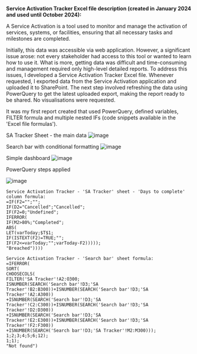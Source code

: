 **Service Activation Tracker Excel file description (created in January 2024 and used until October 2024):**

A Service Activation is a tool used to monitor and manage the activation of services, systems, or facilities, ensuring that all necessary tasks and milestones are completed. 

Initially, this data was accessible via web application. However, a significant issue arose: not every stakeholder had access to this tool or wanted to learn how to use it. What is more, getting data was difficult and time-consuming and management required only high-level detailed reports. To address this issues, I developed a Service Activation Tracker Excel file. Whenever requested, I exported data from the Service Activation application and uploaded it to SharePoint. The next step involved refreshing the data using PowerQuery to get the latest uploaded export, making the report ready to be shared. No visualisations were requested.

It was my first report created that used PowerQuery, defined variables, FILTER formula and multiple nested IFs (code snippets available in the 'Excel file formulas'). 


SA Tracker Sheet - the main data
![image](https://github.com/user-attachments/assets/6933b04f-6a7b-42be-a7d8-f245b46db6c1)



Search bar with conditional formatting
![image](https://github.com/user-attachments/assets/d6f6318c-e4e4-45c0-80fc-579b5ed007e0)



Simple dashboard
![image](https://github.com/user-attachments/assets/3f7e197b-7303-4dc3-b70d-c348d7822e9f)


PowerQuery steps applied

![image](https://github.com/user-attachments/assets/91549f4a-181d-43e9-af87-a24ed14aebc1)

```excel
Service Activation Tracker - 'SA Tracker' sheet - 'Days to complete' column formula:
=IF(F2="";"";
IF(D2="Cancelled";"Cancelled";
IF(F2=0;"Undefined";
IFERROR(
IF(M2>80%;"Completed";
ABS(
LET(varToday;$T$1;
IF(ISTEXT(F2)=TRUE;"";
IF(F2<=varToday;"";varToday-F2)))));
"Breached"))))

Service Activation Tracker - 'Search bar' sheet formula:
=IFERROR(
SORT(
CHOOSECOLS(
FILTER('SA Tracker'!A2:O300;
ISNUMBER(SEARCH('Search bar'!D3;'SA Tracker'!B2:B300))+ISNUMBER(SEARCH('Search bar'!D3;'SA Tracker'!A2:A300))
+ISNUMBER(SEARCH('Search bar'!D3;'SA Tracker'!C2:C300))+ISNUMBER(SEARCH('Search bar'!D3;'SA Tracker'!D2:D300))
+ISNUMBER(SEARCH('Search bar'!D3;'SA Tracker'!E2:E300))+ISNUMBER(SEARCH('Search bar'!D3;'SA Tracker'!F2:F300))
+ISNUMBER(SEARCH('Search bar'!D3;'SA Tracker'!M2:M300)));
1;2;3;4;5;6;12);
1;1);
"Not found")
```
